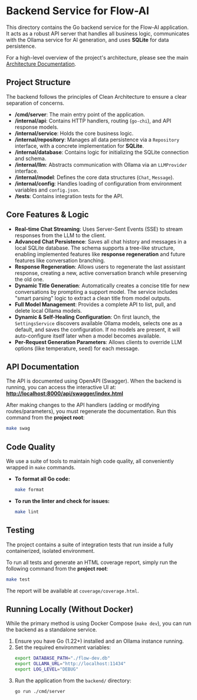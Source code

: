 # Backend Service for Flow-AI

This directory contains the Go backend service for the Flow-AI application. It acts as a robust API server that handles all business logic, communicates with the Ollama service for AI generation, and uses **SQLite** for data persistence.

For a high-level overview of the project's architecture, please see the main [Architecture Documentation](../DOCUMENTATION.md).

## Project Structure

The backend follows the principles of Clean Architecture to ensure a clear separation of concerns.

- **/cmd/server**: The main entry point of the application.
- **/internal/api**: Contains HTTP handlers, routing (`go-chi`), and API response models.
- **/internal/service**: Holds the core business logic.
- **/internal/repository**: Manages all data persistence via a `Repository` interface, with a concrete implementation for **SQLite**.
- **/internal/database**: Contains logic for initializing the SQLite connection and schema.
- **/internal/llm**: Abstracts communication with Ollama via an `LLMProvider` interface.
- **/internal/model**: Defines the core data structures (`Chat`, `Message`).
- **/internal/config**: Handles loading of configuration from environment variables and `config.json`.
- **/tests**: Contains integration tests for the API.

## Core Features & Logic

- **Real-time Chat Streaming**: Uses Server-Sent Events (SSE) to stream responses from the LLM to the client.
- **Advanced Chat Persistence**: Saves all chat history and messages in a local SQLite database. The schema supports a tree-like structure, enabling implemented features like **response regeneration** and future features like conversation branching.
- **Response Regeneration**: Allows users to regenerate the last assistant response, creating a new, active conversation branch while preserving the old one.
- **Dynamic Title Generation**: Automatically creates a concise title for new conversations by prompting a support model. The service includes "smart parsing" logic to extract a clean title from model outputs.
- **Full Model Management**: Provides a complete API to list, pull, and delete local Ollama models.
- **Dynamic & Self-Healing Configuration**: On first launch, the `SettingsService` discovers available Ollama models, selects one as a default, and saves the configuration. If no models are present, it will auto-configure itself later when a model becomes available.
- **Per-Request Generation Parameters**: Allows clients to override LLM options (like temperature, seed) for each message.

## API Documentation

The API is documented using OpenAPI (Swagger). When the backend is running, you can access the interactive UI at:
**[http://localhost:8000/api/swagger/index.html](http://localhost:8000/api/swagger/index.html)**

After making changes to the API handlers (adding or modifying routes/parameters), you must regenerate the documentation. Run this command from the **project root**:
```sh
make swag
```

## Code Quality

We use a suite of tools to maintain high code quality, all conveniently wrapped in `make` commands.

- **To format all Go code:**
  ```sh
  make format
  ```
- **To run the linter and check for issues:**
  ```sh
  make lint
  ```

## Testing

The project contains a suite of integration tests that run inside a fully containerized, isolated environment.

To run all tests and generate an HTML coverage report, simply run the following command from the **project root**:
```sh
make test
```
The report will be available at `coverage/coverage.html`.

## Running Locally (Without Docker)

While the primary method is using Docker Compose (`make dev`), you can run the backend as a standalone service.

1.  Ensure you have Go (1.22+) installed and an Ollama instance running.
2.  Set the required environment variables:
    ```sh
    export DATABASE_PATH="./flow-dev.db"
    export OLLAMA_URL="http://localhost:11434"
    export LOG_LEVEL="DEBUG"
    ```
3.  Run the application from the `backend/` directory:
    ```sh
    go run ./cmd/server
    ```
